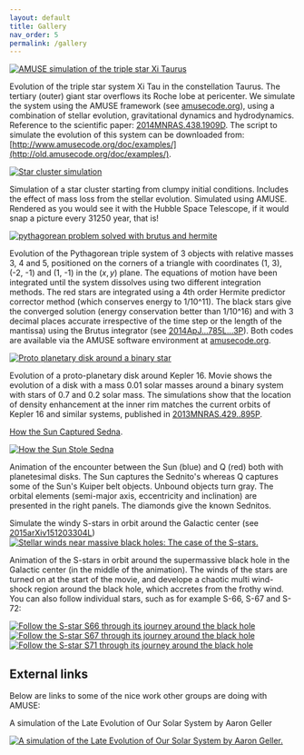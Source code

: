 ```yaml
---
layout: default
title: Gallery
nav_order: 5
permalink: /gallery
---
```


[![AMUSE simulation of the triple star Xi Taurus](http://img.youtube.com/vi/oW5lo4f9NL0/0.jpg)](http://www.youtube.com/watch?v=oW5lo4f9NL0 "AMUSE simulation of the triple star Xi Taurus")

Evolution of the triple star system Xi Tau in the constellation
Taurus.  The tertiary (outer) giant star overflows its Roche lobe at
pericenter.  We simulate the system using the AMUSE framework (see
[amusecode.org](http://www.amusecode.org)), using a combination of stellar evolution,
gravitational dynamics and hydrodynamics.  Reference to the scientific
paper: [2014MNRAS.438.1909D](http://adsabs.harvard.edu/abs/2014MNRAS.438.1909D). The script
to simulate the evolution of this system can be downloaded from:
[http://www.amusecode.org/doc/examples/](http://old.amusecode.org/doc/examples/).

[![Star cluster simulation](http://img.youtube.com/vi/VF6J7P2cpn8/0.jpg)](http://www.youtube.com/watch?v=VF6J7P2cpn8 "Star cluster simulation")

Simulation of a star cluster starting from clumpy initial conditions. Includes the effect of mass loss from the stellar evolution. Simulated using AMUSE. Rendered as you would see it with the Hubble Space Telescope, if it would snap a picture every 31250 year, that is!


[![pythagorean problem solved with brutus and hermite](http://img.youtube.com/vi/hjVDGM7m6PA/0.jpg)](http://www.youtube.com/watch?v=hjVDGM7m6PA "pythagorean problem solved with brutus and hermite")

Evolution of the Pythagorean triple system of 3 objects with relative
masses 3, 4 and 5, positioned on the corners of a triangle with
coordinates (1, 3), (-2, -1) and (1, -1) in the $(x, y)$ plane.  The
equations of motion have been integrated until the system dissolves
using two different integration methods.  The red stars are integrated
using a 4th order Hermite predictor corrector method (which conserves
energy to 1/10^11).  The black stars give the converged solution
(energy conservation better than 1/10^16) and with 3 decimal places
accurate irrespective of the time step or the length of the mantissa)
using the Brutus integrator (see
[2014ApJ...785L...3P](http://adsabs.harvard.edu/abs/2014ApJ...785L...3P)).  Both codes are
available via the AMUSE software environment at
[amusecode.org](http://www.amusecode.org).


[![Proto planetary disk around a binary star](http://img.youtube.com/vi/xrAINIHNynU/0.jpg)](http://www.youtube.com/watch?v=xrAINIHNynU "Proto planetary disk around a binary star")

Evolution of a proto-planetary disk around Kepler 16. Movie shows the evolution of a disk with a mass 0.01 solar masses around a binary system with stars of 0.7
and 0.2 solar mass. The simulations show that the location of density enhancement at the inner rim matches the current orbits of Kepler 16 and
similar systems, published in [2013MNRAS.429..895P](http://adsabs.harvard.edu/abs/2013MNRAS.429..895P).

[How the Sun Captured Sedna](http://adsabs.harvard.edu/abs/2015arXiv150603105J).

[![How the Sun Stole Sedna](http://img.youtube.com/vi/AQfl_5k_HaU/0.jpg)](http://www.youtube.com/watch?v=AQfl_5k_HaU "How the Sun Stole Sedna")

Animation of the encounter between the Sun (blue) and Q (red) both with planetesimal disks.
The Sun captures the Sednito's whereas Q captures some of the Sun's Kuiper belt objects.
Unbound objects turn gray.
The orbital elements (semi-major axis, eccentricity and inclination) are presented in the right panels.
The diamonds give the known Sednitos.

Simulate the windy S-stars in orbit around the Galactic center (see [2015arXiv151203304L](http://adsabs.harvard.edu/abs/2015arXiv151203304L))
[![Stellar winds near massive black holes: The case of the S-stars.](http://img.youtube.com/vi/soGFgzRso3c/0.jpg)](http://www.youtube.com/watch?v=soGFgzRso3c "Stellar winds near massive black holes: The case of the S-stars.")

Animation of the S-stars in orbit around the supermassive black hole in the Galactic center (in the middle of the animation).
The winds of the stars are turned on at the start of the movie, and develope a chaotic multi wind-shock region around the black hole, which accretes from the frothy wind.
You can also follow individual stars, such as for example S-66, S-67 and S-72:

[![Follow the S-star S66 through its journey around the black hole](http://img.youtube.com/vi/uyy8tRCgJHg/0.jpg)](http://www.youtube.com/watch?v=uyy8tRCgJHg "Follow the S-star S66 through its journey around the black hole")
[![Follow the S-star S67 through its journey around the black hole](http://img.youtube.com/vi/UnTC9M2Mdh8/0.jpg)](http://www.youtube.com/watch?v=UnTC9M2Mdh8 "Follow the S-star S67 through its journey around the black hole")
[![Follow the S-star S71 through its journey around the black hole](http://img.youtube.com/vi/dfTXNJpM-hQ/0.jpg)](http://www.youtube.com/watch?v=dfTXNJpM-hQ "Follow the S-star S71 through its journey around the black hole")


## External links

Below are links to some of the nice work other groups are doing with AMUSE:

A simulation of the Late Evolution of Our Solar System by Aaron Geller

[![A simulation of the Late Evolution of Our Solar System by Aaron Geller.](http://faculty.wcas.northwestern.edu/aaron-geller/myimages/AMGeller_SSevol_snap.jpg)](http://faculty.wcas.northwestern.edu/aaron-geller/visuals.html "A simulation of the Late Evolution of Our Solar System by Aaron Geller.")

